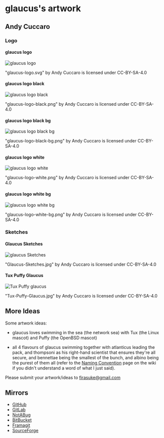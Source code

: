 # glaucus's artwork

## Andy Cuccaro

### Logo

#### glaucus logo
![glaucus logo](glaucus-logo.svg)

"glaucus-logo.svg" by Andy Cuccaro is licensed under CC-BY-SA-4.0

#### glaucus logo black
![glaucus logo black](glaucus-logo-black.png)

"glaucus-logo-black.png" by Andy Cuccaro is licensed under CC-BY-SA-4.0

#### glaucus logo black bg
![glaucus logo black bg](glaucus-logo-black-bg.png)

"glaucus-logo-black-bg.png" by Andy Cuccaro is licensed under CC-BY-SA-4.0

#### glaucus logo white
![glaucus logo white](glaucus-logo-white.png)

"glaucus-logo-white.png" by Andy Cuccaro is licensed under CC-BY-SA-4.0

#### glaucus logo white bg
![glaucus logo white bg](glaucus-logo-white-bg.png)

"glaucus-logo-white-bg.png" by Andy Cuccaro is licensed under CC-BY-SA-4.0

### Sketches

#### Glaucus Sketches
![glaucus Sketches](Glaucus-Sketches.jpg)

"Glaucus-Sketches.jpg" by Andy Cuccaro is licensed under CC-BY-SA-4.0

#### Tux Puffy Glaucus
![Tux Puffy glaucus](Tux-Puffy-Glaucus.jpg)

"Tux-Puffy-Glaucus.jpg" by Andy Cuccaro is licensed under CC-BY-SA-4.0

## More Ideas
Some artwork ideas:

- glaucus loves swimming in the sea (the network sea) with Tux (the Linux
mascot) and Puffy (the OpenBSD mascot)

- all 4 flavours of glaucus swimming together with atlanticus leading the pack,
and thompsoni as his right-hand scientist that ensures they're all secure, and
bennettae being the smallest of the bunch, and albino being the purest of them
all (refer to the [Naming Convention](
https://github.com/glaucuslinux/glaucus/wiki/Naming-Convention) page on the wiki if
you didn't understand a word of what I just said).

Please submit your artwork/ideas to firasuke@gmail.com

## Mirrors
* [GitHub](https://github.com/glaucuslinux/artwork)
* [GitLab](https://gitlab.com/glaucuslinux/artwork)
* [NotABug](https://notabug.org/glaucuslinux/artwork)
* [BitBucket](https://bitbucket.org/glaucuslinux/artwork)
* [Framagit](https://framagit.org/glaucuslinux/artwork)
* [SourceForge](https://git.code.sf.net/p/glaucuslinux/artwork)
